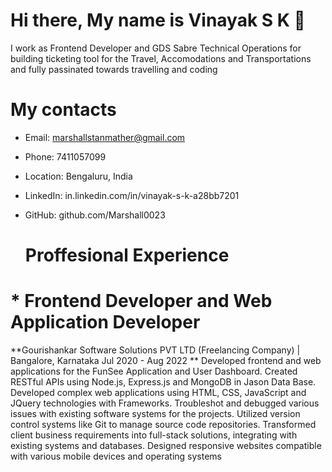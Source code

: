 # Hi there, My name is Vinayak S K 👋
I work as Frontend Developer and GDS Sabre Technical Operations for building ticketing tool for the Travel, Accomodations and Transportations and fully passinated towards travelling and coding

# My contacts
* Email: marshallstanmather@gmail.com
* Phone: 7411057099
* Location: Bengaluru, India
* LinkedIn: in.linkedin.com/in/vinayak-s-k-a28bb7201
* GitHub: github.com/Marshall0023

  # Proffesional Experience 
# * Frontend Developer and Web Application Developer

**Gourishankar Software Solutions PVT LTD (Freelancing Company) | Bangalore, Karnataka Jul 2020 - Aug 2022
**
Developed frontend and web applications for the FunSee Application and User Dashboard.
Created RESTful APIs using Node.js, Express.js and MongoDB in Jason Data Base.
Developed complex web applications using HTML, CSS, JavaScript and JQuery technologies with Frameworks.
Troubleshot and debugged various issues with existing software systems for the projects.
Utilized version control systems like Git to manage source code repositories.
Transformed client business requirements into full-stack solutions, integrating with existing systems and
databases.
Designed responsive websites compatible with various mobile devices and operating systems
<!--
**Marshall0023/Marshall0023** is a ✨ _special_ ✨ repository because its `README.md` (this file) appears on your GitHub profile.

Here are some ideas to get you started:

- 🔭 I’m currently working on ...
- 🌱 I’m currently learning ...
- 👯 I’m looking to collaborate on ...
- 🤔 I’m looking for help with ...
- 💬 Ask me about ...
- 📫 How to reach me: ...
- 😄 Pronouns: ...
- ⚡ Fun fact: ...
-->
